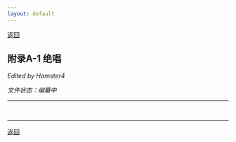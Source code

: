 ```yaml
---
layout: default
---
```


[返回](../)

## 附录A-1 绝唱

_Edited by Hamster4_

_文件状态：编纂中_

* * *

<br />

* * *

[返回](../)
